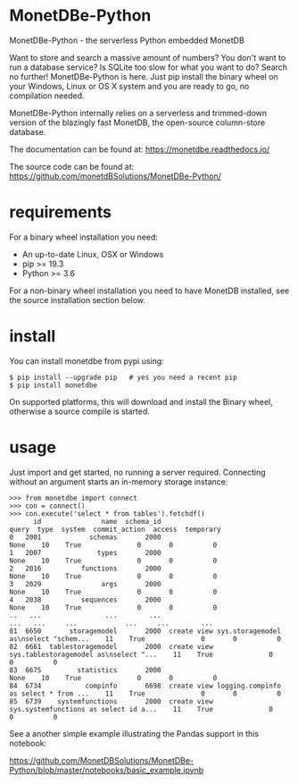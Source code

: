 # MonetDBe-Python

MonetDBe-Python - the serverless Python embedded MonetDB

Want to store and search a massive amount of numbers? You don't want to run a database service? Is SQLite too slow for what you want to do? Search no further! MonetDBe-Python is here. Just pip install the binary wheel on your Windows, Linux or OS X system and you are ready to go, no compilation needed.

MonetDBe-Python internally relies on a serverless and trimmed-down version of the blazingly fast MonetDB, the open-source column-store database.

The documentation can be found at: https://monetdbe.readthedocs.io/

The source code can be found at: https://github.com/monetdBSolutions/MonetDBe-Python/

# requirements

For a binary wheel installation you need:

 * An up-to-date Linux, OSX or Windows
 * pip >= 19.3
 * Python >= 3.6

For a non-binary wheel installation you need to have
MonetDB installed, see the source installation section below.


# install

You can install monetdbe from pypi using:
```
$ pip install --upgrade pip   # yes you need a recent pip
$ pip install monetdbe
```

On supported platforms, this will download and install the Binary wheel,
otherwise a source compile is started. 


# usage

Just import and get started, no running a server required. Connecting without
an argument starts an in-memory storage instance:
```
>>> from monetdbe import connect
>>> con = connect()
>>> con.execute('select * from tables').fetchdf()
      id               name  schema_id                                              query  type  system  commit_action  access  temporary
0   2001            schemas       2000                                               None    10    True              0       0          0
1   2007              types       2000                                               None    10    True              0       0          0
2   2016          functions       2000                                               None    10    True              0       0          0
3   2029               args       2000                                               None    10    True              0       0          0
4   2038          sequences       2000                                               None    10    True              0       0          0
..   ...                ...        ...                                                ...   ...     ...            ...     ...        ...
81  6650       storagemodel       2000  create view sys.storagemodel as\nselect "schem...    11    True              0       0          0
82  6661  tablestoragemodel       2000  create view sys.tablestoragemodel as\nselect "...    11    True              0       0          0
83  6675         statistics       2000                                               None    10    True              0       0          0
84  6734           compinfo       6698  create view logging.compinfo as select * from ...    11    True              0       0          0
85  6739    systemfunctions       2000  create view sys.systemfunctions as select id a...    11    True              0       0          0
```

See a another simple example illustrating the Pandas support in this notebook:

https://github.com/MonetDBSolutions/MonetDBe-Python/blob/master/notebooks/basic_example.ipynb

